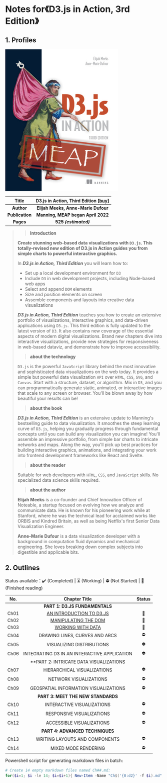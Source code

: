# Notes for《D3.js in Action, 3rd Edition》



## 1. Profiles

![D3.js in Action 3rd Edition](assets/cover.png)

|    **Title**    | **D3.js in Action, Third Edition** [[buy](https://www.manning.com/books/d3js-in-action-third-edition)] |
| :-------------: | :----------------------------------------------------------: |
|   **Author**    |             **Elijah Meeks, Anne-Marie Dufour**              |
| **Publication** |              **Manning, MEAP began April 2022**              |
|    **Pages**    |                    **525 *(estimated)***                     |

> > **Introduction**
>
> **Create stunning web-based data visualizations with `D3.js`. This totally-revised new edition of D3.js in Action guides you from simple charts to powerful interactive graphics.**
>
> In ***D3.js in Action, Third Edition*** you will learn how to:
>
> - Set up a local development environment for `D3`
> - Include `D3` in web development projects, including Node-based web apps
> - Select and append `DOM` elements
> - Size and position elements on screen
> - Assemble components and layouts into creative data visualizations
>
>
> ***D3.js in Action, Third Edition*** teaches you how to create an extensive portfolio of visualizations, interactive graphics, and data-driven applications using `D3.js`. This third edition is fully updated to the latest version of `D3`. It also contains new coverage of the essential aspects of modern digital visualizations. Brand new chapters dive into interactive visualizations, provide new strategies for responsiveness in web-based dataviz, and demonstrate how to improve accessibility.
>
> > **about the technology**
>
> `D3.js` is the powerful `JavaScript` library behind the most innovative and sophisticated data visualizations on the web today. It provides a simple but powerful data visualization `API` over `HTML`, `CSS`, `SVG`, and `Canvas`. Start with a structure, dataset, or algorithm. Mix in `D3`, and you can programmatically generate static, animated, or interactive images that scale to any screen or browser. You'll be blown away by how beautiful your results can be!
>
> > **about the book**
>
> ***D3.js in Action, Third Edition*** is an extensive update to Manning's bestselling guide to data visualization. It smoothes the steep learning curve of `D3.js`, helping you gradually progress through fundamental concepts until you can build any visualization you can imagine! You'll assemble an impressive portfolio, from simple bar charts to intricate networks and maps. Along the way, you'll pick up best practices for building interactive graphics, animations, and integrating your work into frontend development frameworks like React and Svelte.
>
> > **about the reader**
>
> Suitable for web developers with `HTML`, `CSS`, and `JavaScript` skills. No specialized data science skills required.
>
> > **about the author**
>
> **Elijah Meeks** is a co-founder and Chief Innovation Officer of Noteable, a startup focused on evolving how we analyze and communicate data. He is known for his pioneering work while at Stanford, where he was the technical lead for acclaimed works like ORBIS and Kindred Britain, as well as being Netflix's first Senior Data Visualization Engineer.
>
> **Anne-Marie Dufour** is a data visualization developer with a background in computation fluid dynamics and mechanical engineering. She loves breaking down complex subjects into digestible and applicable bits.



## 2. Outlines

Status available：:heavy_check_mark: (Completed) | :hourglass_flowing_sand: (Working) | :no_entry: (Not Started) | :orange_book: (Finished reading)

| No.  |                Chapter Title                 |    Status     |
| :--: | :------------------------------------------: | :-----------: |
|      |        **PART 1: D3.JS FUNDAMENTALS**        |               |
| Ch01 |    [AN INTRODUCTION TO D3.JS](./Ch01.md)     | :orange_book: |
| Ch02 |      [MANIPULATING THE DOM](./Ch02.md)       | :orange_book: |
| Ch03 |        [WORKING WITH DATA](./Ch03.md)        | :orange_book: |
| Ch04 |        DRAWING LINES, CURVES AND ARCS        |  :no_entry:   |
| Ch05 |          VISUALIZING DISTRIBUTIONS           |  :no_entry:   |
| Ch06 | INTEGRATING D3 IN AN INTERACTIVE APPLICATION |  :no_entry:   |
|      |   **PART 2: INTRICATE DATA VISUALIZATIONS    |               |
| Ch07 |         HIERARCHICAL VISUALIZATIONS          |  :no_entry:   |
| Ch08 |            NETWORK VISUALIZATIONS            |  :no_entry:   |
| Ch09 |    GEOSPATIAL INFORMATION VISUALIZATIONS     |  :no_entry:   |
|      |      **PART 3: MEET THE NEW STANDARDS**      |               |
| Ch10 |          INTERACTIVE VISUALIZATIONS          |  :no_entry:   |
| Ch11 |          RESPONSIVE VISUALIZATIONS           |  :no_entry:   |
| Ch12 |          ACCESSIBLE VISUALIZATIONS           |  :no_entry:   |
|      |       **PART 4: ADVANCED TECHNIQUES**        |               |
| Ch13 |        WRITING LAYOUTS AND COMPONENTS        |  :no_entry:   |
| Ch14 |             MIXED MODE RENDERING             |  :no_entry:   |



Powershell script for generating markdown files in batch:

```powershell
# Create 14 empty markdown files named Ch##.md:
for($i=1; $i -le 14; $i=$i+1){ New-Item -Name "Ch$('{0:d2}' -f $i).md"; }
```

 
